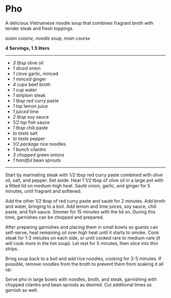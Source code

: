 # Pho

A delicious Vietnamese noodle soup that combines fragrant broth with tender steak and fresh toppings.

*asian cuisine, noodle soup, main course*

**4 Servings, 1.5 liters**

---

- *3 tbsp* olive oil
- *1 diced* onion
- *1 clove* garlic, minced
- *1 minced* ginger
- *4 cups* beef broth
- *1 cup* water
- *1* striploin steak
- *1 tbsp* red curry paste
- *1 tsp* lemon juice
- *1 juiced* lime
- *2 tbsp* soy sauce
- *1/2 tsp* fish sauce
- *1 tbsp* chili paste
- *to taste* salt
- *to taste* pepper
- *1/2 package* rice noodles
- *1 bunch* cilantro
- *3 chopped* green onions
- *1 handful* bean sprouts

---

Start by marinating steak with 1/2 tbsp red curry paste combined with olive oil, salt, and pepper. Set aside. Heat 1 1/2 tbsp of olive oil in a large pot with a fitted lid on medium-high heat. Sauté onion, garlic, and ginger for 5 minutes, until fragrant and softened.

Add the other 1/2 tbsp of red curry paste and sauté for 2 minutes. Add broth and water, bringing to a boil. Add lemon and lime juices, soy sauce, chili paste, and fish sauce. Simmer for 15 minutes with the lid on. During this time, garnishes can be chopped and prepared.

After preparing garnishes and placing them in small bowls so guests can self-serve, heat remaining oil over high heat until it starts to smoke. Cook steak for 1-2 minutes on each side, or until cooked rare to medium-rare (it will cook more in the hot soup). Let rest for 5 minutes, then slice into thin strips.

Bring soup back to a boil and add rice noodles, cooking for 3-5 minutes. If possible, remove noodles from the broth to prevent them from soaking it all up.

Serve pho in large bowls with noodles, broth, and steak, garnishing with chopped cilantro and bean sprouts as desired. Cut additional limes as garnish as well.

